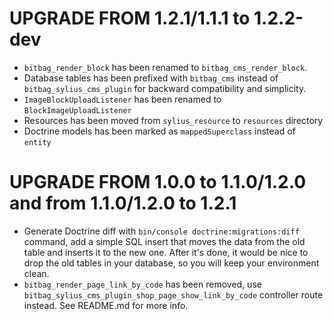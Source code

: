 # UPGRADE FROM 1.2.1/1.1.1 to 1.2.2-dev

* `bitbag_render_block` has been renamed to `bitbag_cms_render_block`.
* Database tables has been prefixed with `bitbag_cms` instead of `bitbag_sylius_cms_plugin` for backward compatibility and simplicity.
* `ImageBlockUploadListener` has been renamed to `BlockImageUploadListener`
* Resources has been moved from `sylius_resource` to `resources` directory
* Doctrine models has been marked as `mappedSuperclass` instead of `entity`

# UPGRADE FROM 1.0.0 to 1.1.0/1.2.0 and from 1.1.0/1.2.0 to 1.2.1

* Generate Doctrine diff with `bin/console doctrine:migrations:diff` command, add a simple SQL insert that moves 
the data from the old table and inserts it to the new one. After it's done, it would be nice to drop the old tables 
in your database, so you will keep your environment clean.
* `bitbag_render_page_link_by_code` has been removed, use `bitbag_sylius_cms_plugin_shop_page_show_link_by_code` controller route instead. See README.md for more info.

